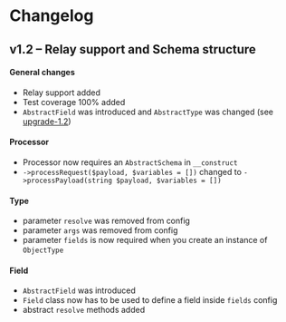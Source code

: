 # Changelog

## v1.2 – Relay support and Schema structure

#### General changes
- Relay support added
- Test coverage 100% added
- `AbstractField` was introduced and `AbstractType` was changed (see [upgrade-1.2](UPGRADE-1.2.md))

#### Processor
- Processor now requires an `AbstractSchema` in `__construct`
- `->processRequest($payload, $variables = [])` changed to `->processPayload(string $payload, $variables = [])`

#### Type
- parameter `resolve` was removed from config
- parameter `args` was removed from config
- parameter `fields` is now required when you create an instance of `ObjectType`

#### Field
- `AbstractField` was introduced
- `Field` class now has to be used to define a field inside `fields` config
- abstract `resolve` methods added
